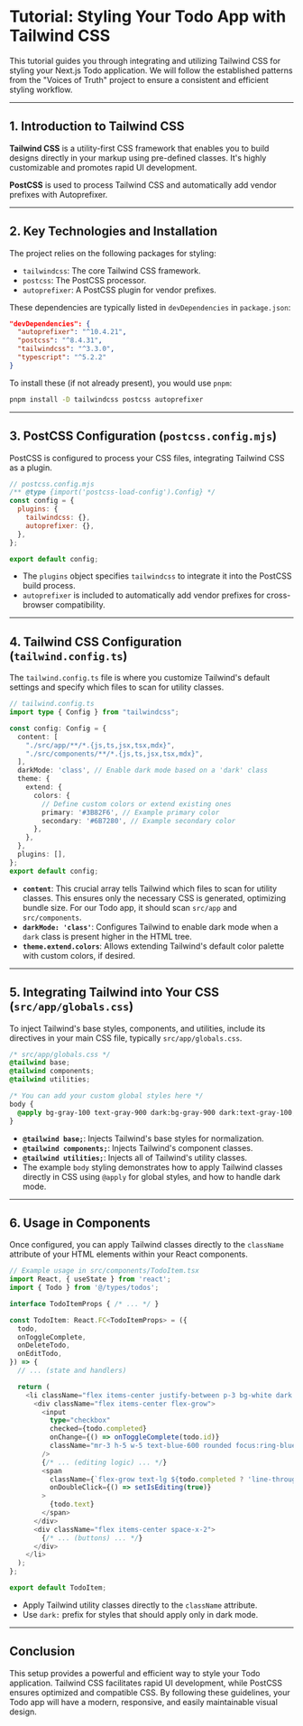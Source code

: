 # Tutorial: Styling Your Todo App with Tailwind CSS

This tutorial guides you through integrating and utilizing Tailwind CSS for styling your Next.js Todo application. We will follow the established patterns from the "Voices of Truth" project to ensure a consistent and efficient styling workflow.

---

## 1. Introduction to Tailwind CSS
**Tailwind CSS** is a utility-first CSS framework that enables you to build designs directly in your markup using pre-defined classes. It's highly customizable and promotes rapid UI development.

**PostCSS** is used to process Tailwind CSS and automatically add vendor prefixes with Autoprefixer.

---

## 2. Key Technologies and Installation
The project relies on the following packages for styling:

*   `tailwindcss`: The core Tailwind CSS framework.
*   `postcss`: The PostCSS processor.
*   `autoprefixer`: A PostCSS plugin for vendor prefixes.

These dependencies are typically listed in `devDependencies` in `package.json`:

```json
"devDependencies": {
  "autoprefixer": "^10.4.21",
  "postcss": "^8.4.31",
  "tailwindcss": "^3.3.0",
  "typescript": "^5.2.2"
}
```

To install these (if not already present), you would use `pnpm`:

```bash
pnpm install -D tailwindcss postcss autoprefixer
```

---

## 3. PostCSS Configuration (`postcss.config.mjs`)
PostCSS is configured to process your CSS files, integrating Tailwind CSS as a plugin.

```javascript
// postcss.config.mjs
/** @type {import('postcss-load-config').Config} */
const config = {
  plugins: {
    tailwindcss: {},
    autoprefixer: {},
  },
};

export default config;
```

*   The `plugins` object specifies `tailwindcss` to integrate it into the PostCSS build process.
*   `autoprefixer` is included to automatically add vendor prefixes for cross-browser compatibility.

---

## 4. Tailwind CSS Configuration (`tailwind.config.ts`)
The `tailwind.config.ts` file is where you customize Tailwind's default settings and specify which files to scan for utility classes.

```typescript
// tailwind.config.ts
import type { Config } from "tailwindcss";

const config: Config = {
  content: [
    "./src/app/**/*.{js,ts,jsx,tsx,mdx}",
    "./src/components/**/*.{js,ts,jsx,tsx,mdx}",
  ],
  darkMode: 'class', // Enable dark mode based on a 'dark' class
  theme: {
    extend: {
      colors: {
        // Define custom colors or extend existing ones
        primary: '#3B82F6', // Example primary color
        secondary: '#6B7280', // Example secondary color
      },
    },
  },
  plugins: [],
};
export default config;
```

*   **`content`**: This crucial array tells Tailwind which files to scan for utility classes. This ensures only the necessary CSS is generated, optimizing bundle size. For our Todo app, it should scan `src/app` and `src/components`.
*   **`darkMode: 'class'`**: Configures Tailwind to enable dark mode when a `dark` class is present higher in the HTML tree.
*   **`theme.extend.colors`**: Allows extending Tailwind's default color palette with custom colors, if desired.

---

## 5. Integrating Tailwind into Your CSS (`src/app/globals.css`)
To inject Tailwind's base styles, components, and utilities, include its directives in your main CSS file, typically `src/app/globals.css`.

```css
/* src/app/globals.css */
@tailwind base;
@tailwind components;
@tailwind utilities;

/* You can add your custom global styles here */
body {
  @apply bg-gray-100 text-gray-900 dark:bg-gray-900 dark:text-gray-100;
}
```

*   **`@tailwind base;`**: Injects Tailwind's base styles for normalization.
*   **`@tailwind components;`**: Injects Tailwind's component classes.
*   **`@tailwind utilities;`**: Injects all of Tailwind's utility classes.
*   The example `body` styling demonstrates how to apply Tailwind classes directly in CSS using `@apply` for global styles, and how to handle dark mode.

---

## 6. Usage in Components
Once configured, you can apply Tailwind classes directly to the `className` attribute of your HTML elements within your React components.

```typescript jsx
// Example usage in src/components/TodoItem.tsx
import React, { useState } from 'react';
import { Todo } from '@/types/todos';

interface TodoItemProps { /* ... */ }

const TodoItem: React.FC<TodoItemProps> = ({
  todo,
  onToggleComplete,
  onDeleteTodo,
  onEditTodo,
}) => {
  // ... (state and handlers)

  return (
    <li className="flex items-center justify-between p-3 bg-white dark:bg-gray-800 rounded-md shadow-sm mb-2">
      <div className="flex items-center flex-grow">
        <input
          type="checkbox"
          checked={todo.completed}
          onChange={() => onToggleComplete(todo.id)}
          className="mr-3 h-5 w-5 text-blue-600 rounded focus:ring-blue-500 dark:bg-gray-700 dark:border-gray-600"
        />
        {/* ... (editing logic) ... */}
        <span
          className={`flex-grow text-lg ${todo.completed ? 'line-through text-gray-500' : 'text-gray-900 dark:text-white'}`}
          onDoubleClick={() => setIsEditing(true)}
        >
          {todo.text}
        </span>
      </div>
      <div className="flex items-center space-x-2">
        {/* ... (buttons) ... */}
      </div>
    </li>
  );
};

export default TodoItem;
```

*   Apply Tailwind utility classes directly to the `className` attribute.
*   Use `dark:` prefix for styles that should apply only in dark mode.

---

## Conclusion
This setup provides a powerful and efficient way to style your Todo application. Tailwind CSS facilitates rapid UI development, while PostCSS ensures optimized and compatible CSS. By following these guidelines, your Todo app will have a modern, responsive, and easily maintainable visual design.